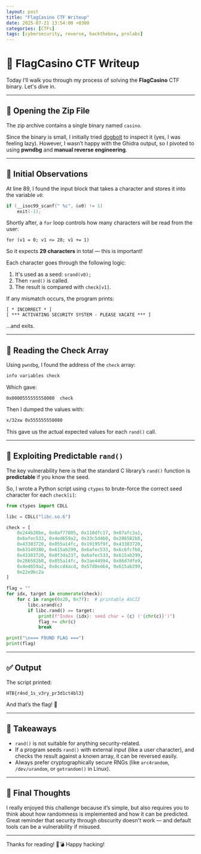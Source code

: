 ```yaml
---
layout: post
title: "FlagCasino CTF Writeup"
date: 2025-07-21 13:54:00 +0300
categories: [CTFs]
tags: [cybersecurity, reverse, hackthebox, prolabs]
---
```


# 🎰 FlagCasino CTF Writeup

Today I’ll walk you through my process of solving the **FlagCasino** CTF binary. Let's dive in.

---

## 📂 Opening the Zip File

The zip archive contains a single binary named `casino`.

Since the binary is small, I initially tried [dogbolt](https://dogbolt.org) to inspect it (yes, I was feeling lazy). However, I wasn’t happy with the Ghidra output, so I pivoted to using **pwndbg** and **manual reverse engineering**.

---

## 🔎 Initial Observations

At line 89, I found the input block that takes a character and stores it into the variable `v0`:

```c
if (__isoc99_scanf(" %c", &v0) != 1)
    exit(-1);
````

Shortly after, a `for` loop controls how many characters will be read from the user:

```
for (v1 = 0; v1 <= 28; v1 += 1)
```

So it expects **29 characters** in total — this is important!

Each character goes through the following logic:

1. It's used as a seed: `srand(v0);`
2. Then `rand()` is called.
3. The result is compared with `check[v1]`.

If any mismatch occurs, the program prints:

```
[ * INCORRECT * ]
[ *** ACTIVATING SECURITY SYSTEM - PLEASE VACATE *** ]
```

…and exits.

---

## 📍 Reading the Check Array

Using `pwndbg`, I found the address of the `check` array:

```bash
info variables check
```

Which gave:

```
0x0000555555558080  check
```

Then I dumped the values with:

```bash
x/32xw 0x555555558080
```

This gave us the actual expected values for each `rand()` call.

---

## 🧠 Exploiting Predictable `rand()`

The key vulnerability here is that the standard C library’s `rand()` function is **predictable** if you know the seed.

So, I wrote a Python script using `ctypes` to brute-force the correct seed character for each `check[i]`:

```python
from ctypes import CDLL

libc = CDLL("libc.so.6")

check = [
    0x244b28be, 0x0af77805, 0x110dfc17, 0x07afc3a1,
    0x6afec533, 0x4ed659a2, 0x33c5d4b0, 0x286582b8,
    0x43383720, 0x055a14fc, 0x19195f9f, 0x43383720,
    0x63149380, 0x615ab299, 0x6afec533, 0x6c6fcfb8,
    0x43383720, 0x0f3da237, 0x6afec533, 0x615ab299,
    0x286582b8, 0x055a14fc, 0x3ae44994, 0x06d7dfe9,
    0x4ed659a2, 0x0ccd4acd, 0x57d8ed64, 0x615ab299,
    0x22e9bc2a
]

flag = ""
for idx, target in enumerate(check):
    for c in range(0x20, 0x7f):  # printable ASCII
        libc.srand(c)
        if libc.rand() == target:
            print(f"Index {idx}: seed char = {c} ('{chr(c)}')")
            flag += chr(c)
            break

print("\n=== FOUND FLAG ===")
print(flag)
```

---

## ✅ Output

The script printed:

```
HTB{r4nd_1s_v3ry_pr3d1ct4bl3}
```

And that’s the flag! 🎉

---

## 🔐 Takeaways

* `rand()` is not suitable for anything security-related.
* If a program seeds `rand()` with external input (like a user character), and checks the result against a known array, it can be reversed easily.
* Always prefer cryptographically secure RNGs (like `arc4random`, `/dev/urandom`, or `getrandom()` in Linux).

---

## 🧠 Final Thoughts

I really enjoyed this challenge because it’s simple, but also requires you to think about how randomness is implemented and how it can be predicted. Great reminder that security through obscurity doesn't work — and default tools can be a vulnerability if misused.

---

Thanks for reading! 🎰💣
Happy hacking!


